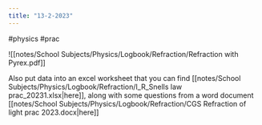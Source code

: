 ```yaml
---
title: "13-2-2023"
---
```

#physics #prac

![[notes/School Subjects/Physics/Logbook/Refraction/Refraction with Pyrex.pdf]]

Also put data into an excel worksheet that you can find [[notes/School Subjects/Physics/Logbook/Refraction/I_R_Snells law prac_20231.xlsx|here]], along with some questions from a word document [[notes/School Subjects/Physics/Logbook/Refraction/CGS Refraction of light prac 2023.docx|here]]
